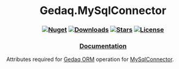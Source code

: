 <h1 align="center">
  <a>Gedaq.MySqlConnector</a>
</h1>

<h3 align="center">

  [![Nuget](https://img.shields.io/nuget/v/Gedaq.Npgsql?logo=Gedaq.MySqlConnector)](https://www.nuget.org/packages/Gedaq.MySqlConnector/)
  [![Downloads](https://img.shields.io/nuget/dt/Gedaq.MySqlConnector.svg)](https://www.nuget.org/packages/Gedaq.MySqlConnector/)
  [![Stars](https://img.shields.io/github/stars/SoftStoneDevelop/Gedaq.MySqlConnector?color=brightgreen)](https://github.com/SoftStoneDevelop/Gedaq.MySqlConnector/stargazers)
  [![License](https://img.shields.io/badge/license-MIT-blue.svg)](LICENSE)

</h3>

<h3 align="center">
  <a href="https://github.com/SoftStoneDevelop/Gedaq.MySqlConnector/tree/main/Documentation/Readme.md">Documentation</a>
</h3>

Attributes required for [Gedaq ORM](https://github.com/SoftStoneDevelop/Gedaq) operation for [MySqlConnector](https://github.com/mysql-net/MySqlConnector).
